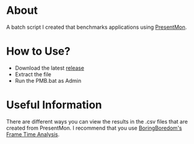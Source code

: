 # **About**
A batch script I created that benchmarks applications using [PresentMon](https://github.com/GameTechDev/PresentMon/tree/main). 

# **How to Use?**
- Download the latest [release](https://github.com/Bry1k/PMB/releases/tag/0.1)
- Extract the file
- Run the PMB.bat as Admin


# Useful Information
There are different ways you can view the results in the .csv files that are created from PresentMon. I recommend that you use [BoringBoredom's Frame Time Analysis](https://boringboredom.github.io/Frame-Time-Analysis/).
  



